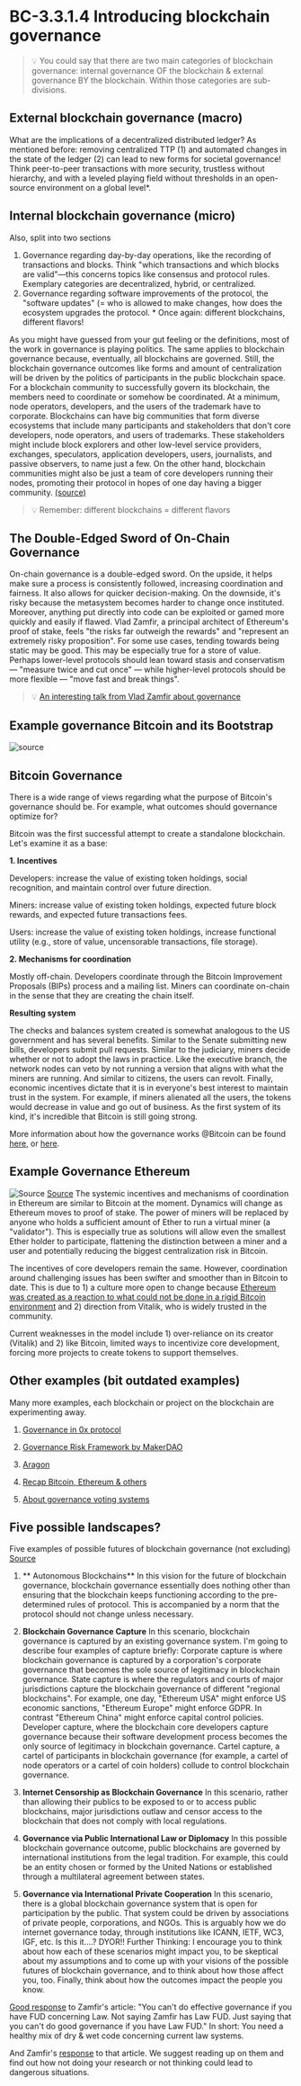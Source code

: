 # BC-3.3.1.4 Introducing blockchain governance


>💡 You could say that there are two main categories of blockchain governance: internal governance OF the blockchain & external governance BY the blockchain. Within those categories are sub-divisions. 

## External blockchain governance (macro)
What are the implications of a decentralized distributed ledger? As mentioned before: removing centralized TTP (1) and automated changes in the state of the ledger (2) can lead to new forms for societal governance! Think peer-to-peer transactions with more security, trustless without hierarchy, and with a leveled playing field without thresholds in an open-source environment on a global level*. 


## Internal blockchain governance (micro)
Also, split into two sections
1.	Governance regarding day-by-day operations, like the recording of transactions and blocks. Think "which transactions and which blocks are valid"—this concerns topics like consensus and protocol rules. Exemplary categories are decentralized, hybrid, or centralized. 
2.	Governance regarding software improvements of the protocol, the "software updates" (= who is allowed to make changes, how does the ecosystem upgrades the protocol. * Once again: different blockchains, different flavors! 

As you might have guessed from your gut feeling or the definitions, most of the work in governance is playing politics. The same applies to blockchain governance because, eventually, all blockchains are governed. Still, the blockchain governance outcomes like forms and amount of centralization will be driven by the politics of participants in the public blockchain space.
For a blockchain community to successfully govern its blockchain, the members need to coordinate or somehow be coordinated. At a minimum, node operators, developers, and the users of the trademark have to corporate. Blockchains can have big communities that form diverse ecosystems that include many participants and stakeholders that don't core developers, node operators, and users of trademarks. These stakeholders might include block explorers and other low-level service providers, exchanges, speculators, application developers, users, journalists, and passive observers, to name just a few. On the other hand, blockchain communities might also be just a team of core developers running their nodes, promoting their protocol in hopes of one day having a bigger community. [(source)]( https://blog.goodaudience.com/blockchain-governance-101-eea5201d7992)

>💡 Remember: different blockchains = different flavors 

## The Double-Edged Sword of On-Chain Governance
On-chain governance is a double-edged sword. On the upside, it helps make sure a process is consistently followed, increasing coordination and fairness. It also allows for quicker decision-making. On the downside, it's risky because the metasystem becomes harder to change once instituted. Moreover, anything put directly into code can be exploited or gamed more quickly and easily if flawed. Vlad Zamfir, a principal architect of Ethereum's proof of stake, feels "the risks far outweigh the rewards" and "represent an extremely risky proposition".
For some use cases, tending towards being static may be good. This may be especially true for a store of value. Perhaps lower-level protocols should lean toward stasis and conservatism — "measure twice and cut once" — while higher-level protocols should be more flexible — "move fast and break things". 

>💡 [An interesting talk from Vlad Zamfir about governance]( https://ethereum-magicians.org/t/vlad-zamfirs-ethcc-talk-about-governance/78)

## Example governance Bitcoin and its Bootstrap

![source]( https://raw.githubusercontent.com/koiosonline/literature-images/main/blockchain-level3/bc-3-3-1-4-introducing-blockchain-governance-image1.jpg)
[](https://medium.com/chainrift-research/bitcoin-governance-ef7b38401097)

## Bitcoin Governance 
There is a wide range of views regarding what the purpose of Bitcoin's governance should be. For example, what outcomes should governance optimize for?

Bitcoin was the first successful attempt to create a standalone blockchain. Let's examine it as a base:

**1. Incentives**

Developers: increase the value of existing token holdings, social recognition, and maintain control over future direction.

Miners: increase value of existing token holdings, expected future block rewards, and expected future transactions fees.

Users: increase the value of existing token holdings, increase functional utility (e.g., store of value, uncensorable transactions, file storage).

**2. Mechanisms for coordination**

Mostly off-chain. Developers coordinate through the Bitcoin Improvement Proposals (BIPs) process and a mailing list. Miners can coordinate on-chain in the sense that they are creating the chain itself.

**Resulting system**

The checks and balances system created is somewhat analogous to the US government and has several benefits. Similar to the Senate submitting new bills, developers submit pull requests. Similar to the judiciary, miners decide whether or not to adopt the laws in practice. Like the executive branch, the network nodes can veto by not running a version that aligns with what the miners are running. And similar to citizens, the users can revolt. Finally, economic incentives dictate that it is in everyone's best interest to maintain trust in the system. For example, if miners alienated all the users, the tokens would decrease in value and go out of business. As the first system of its kind, it's incredible that Bitcoin is still going strong.

More information about how the governance works @Bitcoin can be found [here]( https://medium.com/@pierre_rochard/bitcoin-governance-37e86299470f), or [here]( https://medium.com/@FEhrsam/blockchain-governance-programming-our-future-c3bfe30f2d74).

## Example Governance Ethereum

![Source]( https://pbs.twimg.com/media/DcKW-GlXUAAMsR0.jpg)
[Source]( https://eth.wiki/en/governance/governance-compendium)
The systemic incentives and mechanisms of coordination in Ethereum are similar to Bitcoin at the moment.
Dynamics will change as Ethereum moves to proof of stake. The power of miners will be replaced by anyone who holds a sufficient amount of Ether to run a virtual miner (a "validator"). This is especially true as solutions will allow even the smallest Ether holder to participate, flattening the distinction between a miner and a user and potentially reducing the biggest centralization risk in Bitcoin.

The incentives of core developers remain the same. However, coordination around challenging issues has been swifter and smoother than in Bitcoin to date. This is due to 1) a culture more open to change because [Ethereum was created as a reaction to what could not be done in a rigid Bitcoin environment]( https://coinjournal.net/vitalik-buterin-early-versions-ethereum-supposed-launch-bitcoin/) and 2) direction from Vitalik, who is widely trusted in the community.

Current weaknesses in the model include 1) over-reliance on its creator (Vitalik) and 2) like Bitcoin, limited ways to incentivize core development, forcing more projects to create tokens to support themselves. 

## Other examples (bit outdated examples)
Many more examples, each blockchain or project on the blockchain are experimenting away. 

1.	[Governance in 0x protocol](https://blog.0xproject.com/governance-in-0x-protocol-86779ae5809e)

2.	[Governance Risk Framework by MakerDAO](https://blog.makerdao.com/makerdao-governance-risk-framework/)

3.	[Aragon](https://blog.aragon.one/decentralizing-aragons-development-5062fd6d135d/)

4.	[Recap Bitcoin, Ethereum & others](https://medium.com/@FEhrsam/blockchain-governance-programming-our-future-c3bfe30f2d74)

5.	[About governance voting systems]( https://vitalik.ca/general/2021/05/25/voting2.html)



## Five possible landscapes?


Five examples of possible futures of blockchain governance (not excluding) [Source]( https://blog.goodaudience.com/blockchain-governance-101-eea5201d7992)
 
1.	** Autonomous Blockchains**
In this vision for the future of blockchain governance, blockchain governance essentially does nothing other than ensuring that the blockchain keeps functioning according to the pre-determined rules of protocol. This is accompanied by a norm that the protocol should not change unless necessary.

2.	**Blockchain Governance Capture**
In this scenario, blockchain governance is captured by an existing governance system. I'm going to describe four examples of capture briefly:
Corporate capture is where blockchain governance is captured by a corporation's corporate governance that becomes the sole source of legitimacy in blockchain governance.
State capture is where the regulators and courts of major jurisdictions capture the blockchain governance of different "regional blockchains". For example, one day, "Ethereum USA" might enforce US economic sanctions, "Ethereum Europe" might enforce GDPR. In contrast "Ethereum China" might enforce capital control policies.
Developer capture, where the blockchain core developers capture governance because their software development process becomes the only source of legitimacy in blockchain governance.
Cartel capture, a cartel of participants in blockchain governance (for example, a cartel of node operators or a cartel of coin holders) collude to control blockchain governance.

3.	**Internet Censorship as Blockchain Governance**
In this scenario, rather than allowing their publics to be exposed to or to access public blockchains, major jurisdictions outlaw and censor access to the blockchain that does not comply with local regulations.

4.	**Governance via Public International Law or Diplomacy**
In this possible blockchain governance outcome, public blockchains are governed by international institutions from the legal tradition. For example, this could be an entity chosen or formed by the United Nations or established through a multilateral agreement between states.


5.	**Governance via International Private Cooperation**
In this scenario, there is a global blockchain governance system that is open for participation by the public. That system could be driven by associations of private people, corporations, and NGOs. This is arguably how we do internet governance today, through institutions like ICANN, IETF, WC3, IGF, etc.
Is this it….? DYOR!!
Further Thinking: 
I encourage you to think about how each of these scenarios might impact you, to be skeptical about my assumptions and to come up with your visions of the possible futures of blockchain governance, and to think about how those affect you, too. Finally, think about how the outcomes impact the people you know.


[Good response]( https://medium.com/cryptolawreview/blockchain-governance-102-9912a88da91d) to Zamfir's article: "You can't do effective governance if you have FUD concerning Law. Not saying Zamfir has Law FUD. Just saying that you can't do good governance if you have Law FUD." In short: You need a healthy mix of dry & wet code concerning current law systems. 

And Zamfir's [response]( https://medium.com/@Vlad_Zamfir/my-intentions-for-blockchain-governance-801d19d378e5) to that article. We suggest reading up on them and find out how not doing your research or not thinking could lead to dangerous situations. 

